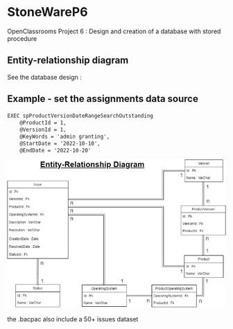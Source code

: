 # StoneWareP6
OpenClassrooms Project 6 : Design and creation of a database with stored procedure
 

## Entity-relationship diagram
See the database design :


## Example - set the assignments data source
 
    EXEC spProductVersionDateRangeSearchOutstanding
		@ProductId = 1,
		@VersionId = 1,
		@KeyWords = 'admin granting',
		@StartDate = '2022-10-10',
		@EndDate = '2022-10-20'

![StonewareERD](https://github.com/PinsonMarc/StoneWareP6/blob/relational-database-basics/ERD.png)

the .bacpac also include a 50+ issues dataset
